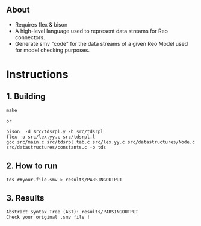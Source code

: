 ## About

 - Requires flex & bison
 - A high-level language used to represent data streams for Reo connectors. 
 - Generate smv "code" for the data streams of a given Reo Model used for model checking purposes.

Instructions
========

## 1. Building
    make
    
    or

    bison  -d src/tdsrpl.y -b src/tdsrpl
    flex -o src/lex.yy.c src/tdsrpl.l
    gcc src/main.c src/tdsrpl.tab.c src/lex.yy.c src/datastructures/Node.c src/datastructures/constants.c -o tds
	  
## 2. How to run
    tds ##your-file.smv > results/PARSINGOUTPUT
    
## 3. Results
    Abstract Syntax Tree (AST): results/PARSINGOUTPUT
    Check your original .smv file !
    
